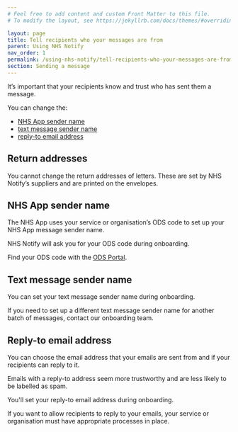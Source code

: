 ```yaml
---
# Feel free to add content and custom Front Matter to this file.
# To modify the layout, see https://jekyllrb.com/docs/themes/#overriding-theme-defaults

layout: page
title: Tell recipients who your messages are from
parent: Using NHS Notify
nav_order: 1
permalink: /using-nhs-notify/tell-recipients-who-your-messages-are-from
section: Sending a message
---
```


It’s important that your recipients know and trust who has sent them a message.

You can change the:

- [NHS App sender name](#nhs-app-sender-name)<!-- markdownlint-disable-line -->
- [text message sender name](#text-message-sender-name)
- [reply-to email address](#reply-to-email-address)

## Return addresses

You cannot change the return addresses of letters. These are set by NHS Notify’s suppliers and are printed on the envelopes.

## NHS App sender name

The NHS App uses your service or organisation’s ODS code to set up your NHS App message sender name.

NHS Notify will ask you for your ODS code during onboarding.

Find your ODS code with the [ODS Portal](https://odsportal.digital.nhs.uk/).

## Text message sender name

You can set your text message sender name during onboarding.

If you need to set up a different text message sender name for another batch of messages, contact our onboarding team.

## Reply-to email address

You can choose the email address that your emails are sent from and if your recipients can reply to it.

Emails with a reply-to address seem more trustworthy and are less likely to be labelled as spam.

You'll set your reply-to email address during onboarding.

If you want to allow recipients to reply to your emails, your service or organisation must have appropriate processes in place.
